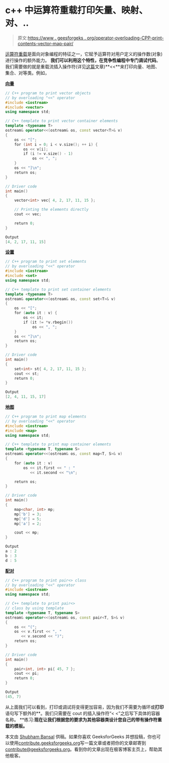 # c++ 中运算符重载打印矢量、映射、对、..

> 原文:[https://www . geesforgeks . org/operator-overloading-CPP-print-contents-vector-map-pair/](https://www.geeksforgeeks.org/operator-overloading-cpp-print-contents-vector-map-pair/)

[运算符重载](https://www.geeksforgeeks.org/operator-overloading-c/)是面向对象编程的特征之一，它赋予运算符对用户定义的操作数(对象)进行操作的额外能力。
**我们可以利用这个特性，在竞争性编程中专门调试代码**。我们需要做的就是重载流插入操作符(详见[这篇](https://www.geeksforgeeks.org/operator-overloading-c/)文章)**<<**来打印向量、地图、集合、对等类。例如，

**[向量](https://www.geeksforgeeks.org/vector-in-cpp-stl/)**

```cpp
// C++ program to print vector objects
// by overloading "<<" operator
#include <iostream>
#include <vector>
using namespace std;

// C++ template to print vector container elements
template <typename T>
ostream& operator<<(ostream& os, const vector<T>& v)
{
    os << "[";
    for (int i = 0; i < v.size(); ++ i) {
        os << v[i];
        if (i != v.size() - 1)
            os << ", ";
    }
    os << "]\n";
    return os;
}

// Driver code
int main()
{
    vector<int> vec{ 4, 2, 17, 11, 15 };

    // Printing the elements directly
    cout << vec;

    return 0;
}
```

```cpp
Output
[4, 2, 17, 11, 15]

```

**[设置](https://www.geeksforgeeks.org/set-in-cpp-stl/)**

```cpp
// C++ program to print set elements
// by overloading "<<" operator
#include <iostream>
#include <set>
using namespace std;

// C++ template to print set container elements
template <typename T>
ostream& operator<<(ostream& os, const set<T>& v)
{
    os << "[";
    for (auto it : v) {
        os << it;
        if (it != *v.rbegin())
            os << ", ";
    }
    os << "]\n";
    return os;
}

// Driver code
int main()
{
    set<int> st{ 4, 2, 17, 11, 15 };
    cout << st;
    return 0;
}
```

```cpp
Output
[2, 4, 11, 15, 17]

```

**[地图](https://www.geeksforgeeks.org/map-associative-containers-the-c-standard-template-library-stl/)**

```cpp
// C++ program to print map elements
// by overloading "<<" operator
#include <iostream>
#include <map>
using namespace std;

// C++ template to print map container elements
template <typename T, typename S>
ostream& operator<<(ostream& os, const map<T, S>& v)
{
    for (auto it : v) 
        os << it.first << " : " 
           << it.second << "\n";

    return os;
}

// Driver code
int main()
{
    map<char, int> mp;
    mp['b'] = 3;
    mp['d'] = 5;
    mp['a'] = 2;

    cout << mp;
}
```

```cpp
Output
a : 2
b : 3
d : 5

```

**[配对](https://www.geeksforgeeks.org/pair-in-cpp-stl/)**

```cpp
// C++ program to print pair<> class
// by overloading "<<" operator
#include <iostream>
using namespace std;

// C++ template to print pair<>
// class by using template
template <typename T, typename S>
ostream& operator<<(ostream& os, const pair<T, S>& v)
{
    os << "(";
    os << v.first << ", " 
       << v.second << ")";
    return os;
}

// Driver code
int main()
{
    pair<int, int> pi{ 45, 7 };
    cout << pi;
    return 0;
}
```

```cpp
Output
(45, 7)

```

从上面我们可以看到，打印或调试将变得更加容易，因为我们不需要为循环或**打印**语句写下额外的**。我们只需要在 cout 的插入操作符“< <”之后写下具体的容器名称。
**练习:**现在让我们根据您的要求为其他容器类设计您自己的带有操作符重载的模板。**

本文由 [Shubham Bansal](https://www.quora.com/profile/Shubham-Bansal-209) 供稿。如果你喜欢 GeeksforGeeks 并想投稿，你也可以使用[contribute.geeksforgeeks.org](http://www.contribute.geeksforgeeks.org)写一篇文章或者把你的文章邮寄到 contribute@geeksforgeeks.org。看到你的文章出现在极客博客主页上，帮助其他极客。